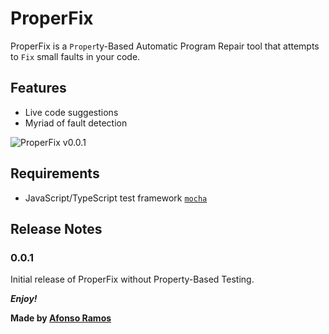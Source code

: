 # ProperFix

ProperFix is a `Proper`ty-Based Automatic Program Repair tool that attempts to `Fix` small faults in your code.

## Features

<!-- List with gifs for each feature example: https://github.com/James-Yu/LaTeX-Workshop -->

- Live code suggestions
- Myriad of fault detection

![ProperFix v0.0.1](https://github.com/afonsojramos/ProperFix/blob/master/assets/properfix-v0.0.1.gif)

## Requirements

* JavaScript/TypeScript test framework [`mocha`](https://github.com/mochajs/mocha)

<!-- ## Extension Settings

Include if your extension adds any VS Code settings through the `contributes.configuration` extension point.

For example:

This extension contributes the following settings:

* `myExtension.enable`: enable/disable this extension
* `myExtension.thing`: set to `blah` to do something -->

<!-- ## Known Issues

Lacks the. -->

## Release Notes

### 0.0.1

Initial release of ProperFix without Property-Based Testing.

***Enjoy!***

**Made by [Afonso Ramos](https://github.com/afonsojramos)**
